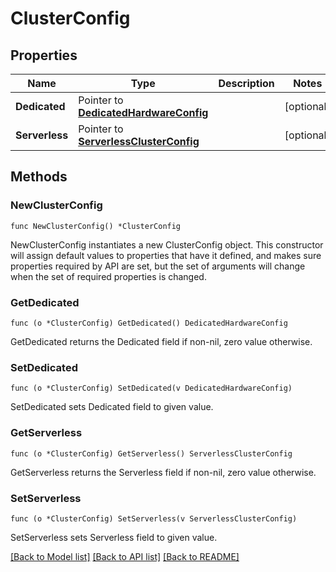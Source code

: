 # ClusterConfig

## Properties

Name | Type | Description | Notes
------------ | ------------- | ------------- | -------------
**Dedicated** | Pointer to [**DedicatedHardwareConfig**](DedicatedHardwareConfig.md) |  | [optional] 
**Serverless** | Pointer to [**ServerlessClusterConfig**](ServerlessClusterConfig.md) |  | [optional] 

## Methods

### NewClusterConfig

`func NewClusterConfig() *ClusterConfig`

NewClusterConfig instantiates a new ClusterConfig object.
This constructor will assign default values to properties that have it defined,
and makes sure properties required by API are set, but the set of arguments
will change when the set of required properties is changed.

### GetDedicated

`func (o *ClusterConfig) GetDedicated() DedicatedHardwareConfig`

GetDedicated returns the Dedicated field if non-nil, zero value otherwise.

### SetDedicated

`func (o *ClusterConfig) SetDedicated(v DedicatedHardwareConfig)`

SetDedicated sets Dedicated field to given value.

### GetServerless

`func (o *ClusterConfig) GetServerless() ServerlessClusterConfig`

GetServerless returns the Serverless field if non-nil, zero value otherwise.

### SetServerless

`func (o *ClusterConfig) SetServerless(v ServerlessClusterConfig)`

SetServerless sets Serverless field to given value.


[[Back to Model list]](../README.md#documentation-for-models) [[Back to API list]](../README.md#documentation-for-api-endpoints) [[Back to README]](../README.md)


